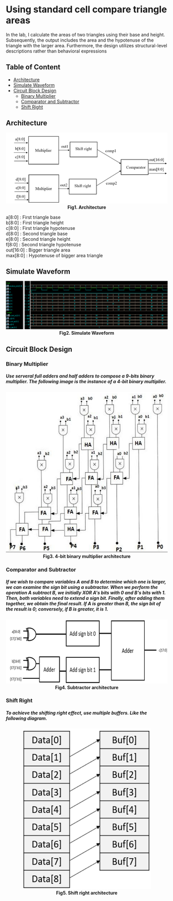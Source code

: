 # Using standard cell compare triangle areas

In the lab, I calculate the areas of two triangles using their base and height. Subsequently, the output includes the area and the hypotenuse of the triangle with the larger area. Furthermore, the design utilizes structural-level descriptions rather than behavioral expressions

## Table of Content
- [Architecture](#architecture)
- [Simulate Waveform](#simulate-waveform)
- [Circuit Block Design](#circuit-block-design)
  - [Binary Multiplier](#binary-multiplier)
  - [Comparator and Subtractor](#comparator-and-subtractor)
  - [Shift Right](#shift-right)

## Architecture
<p align="center">
  <img src="https://github.com/RexJian/Using-standard-cell-compare-triangle-areas/blob/main/Architecture.png" width="600" height="220" alt="Architecture">
  <br> <strong>Fig1. Architecture</strong>
</p> 

a[8:0] : First triangle base  
b[8:0] : First triangle height  
c[8:0] : First triangle hypotenuse  
d[8:0] : Second triangle base  
e[8:0] : Second triangle height  
f[8:0] : Second triangle hypotenuse  
out[16:0] : Bigger triangle area  
max[8:0] : Hypotenuse of bigger area triangle  

## Simulate Waveform
<p align="center">
  <img src="https://github.com/RexJian/Using-standard-cell-compare-triangle-areas/blob/main/wave.png" width="1300" height="150" alt="wave">
  <br> <strong>Fig2. Simulate Waveform</strong>
</p> 

## Circuit Block Design
  
### Binary Multiplier
##### Use serveral full adders and half adders to compose a 9-bits binary multiplier. The following image is the instance of a 4-bit binary multiplier.
<p align="center">
  <img src="https://github.com/RexJian/Using-standard-cell-compare-triangle-areas/blob/main/Multiplier4Bits_Architecture.png" width="600" height="500" alt="4-bit binary architecture">
  <br> <strong>Fig3. 4-bit binary multiplier architecture</strong>
</p>
  

### Comparator and Subtractor
##### If we wish to compare variables A and B to determine which one is larger, we can examine the sign bit using a subtractor. When we perform the operation A subtract B, we initially XOR A's bits with 0 and B's bits with 1. Then, both variables need to extend a sign bit. Finally, after adding them together, we obtain the final result. If A is greater than B, the sign bit of the result is 0; conversely, if B is greater, it is 1.
<p align="center">
  <img src="https://github.com/RexJian/Using-standard-cell-compare-triangle-areas/blob/main/SubtractorArchitecture.png" width="700" height="200" alt="Subtractor architecture">
  <br> <strong>Fig4. Subtractor architecture</strong>
</p>

### Shift Right
##### To achieve the shifting right effect, use multiple buffers. Like the following diagram.
<p align="center">
  <img src="https://github.com/RexJian/Using-standard-cell-compare-triangle-areas/blob/main/ShiftRightArchitecture.png" width="400" height="500" alt="Shift right architecture">
  <br> <strong>Fig5. Shift right architecture</strong>
</p>
